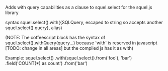 Adds with query capabilities as a clause to squel.select for the squel.js library

syntax squel.select().with({SQLQuery, escaped to string so accepts another squel.select() query}, alias)

(NOTE: The coffeescript block has the syntax of squel.select().withQuery(query...) because 'with' is reserved in javascript [TODO: change in all areas] but the compiled js has it as with)

Example:
squel.select()
    .with(squel.select().from('foo'), 'bar')
    .field('COUNT(*) as count')
    .from('bar') 
